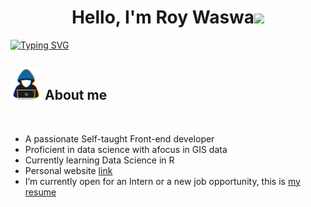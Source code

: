 
<h1 align="center"><b>Hello, I'm Roy Waswa</b><img src="https://media.giphy.com/media/hvRJCLFzcasrR4ia7z/giphy.gif" width="35"></h1>

[![Typing SVG](https://readme-typing-svg.herokuapp.com?font=Chivo+Mono&weight=500&size=24&duration=4000&pause=1000&color=2791F7&center=true&vCenter=true&width=600&lines=-Student;-Web+developer+;-Data+Science;-Overall+geek+and+tech+enthusiast)](https://git.io/typing-svg)


## <picture><img src = "https://github.com/0xAbdulKhalid/0xAbdulKhalid/raw/main/assets/mdImages/about_me.gif" width = 50px></picture> **About me**
<br>

- A passionate Self-taught Front-end developer
- Proficient in data science with afocus in GIS data
- Currently learning Data Science in R
- Personal website [link](https://roywaswa.tech)
- I’m currently open for an Intern or a new job opportunity, this is [my resume](https://read.cv/roywaswa)
